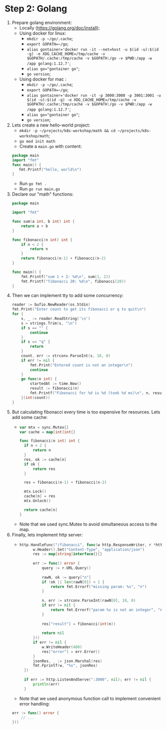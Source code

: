 # Step 2: Golang

1. Prepare golang environment:
    - Locally (https://golang.org/doc/install);
    - Using docker for linux: 
        - `mkdir -p ~/go/.cache`;
        - `export GOPATH=~/go`;
        - `alias gontainer='docker run -it --net=host -u $(id -u):$(id -g) -e XDG_CACHE_HOME=/tmp/cache -v $GOPATH/.cache:/tmp/cache -v $GOPATH:/go -v $PWD:/app -w /app golang:1.12.7'`;
        - `alias go="gontainer go"`;
        - `go version`;
    - Using docker for mac : 
        - `mkdir -p ~/go/.cache`;
        - `export GOPATH=~/go`;
        - `alias gontainer='docker run -it -p 3000:3000 -p 3001:3001 -u $(id -u):$(id -g) -e XDG_CACHE_HOME=/tmp/cache -v $GOPATH/.cache:/tmp/cache -v $GOPATH:/go -v $PWD:/app -w /app golang:1.12.7'`;
        - `alias go="gontainer go"`;
        - `go version`;
2. Lets create a new hello-world project:
    - `mkdir -p ~/projects/k8s-workshop/math && cd ~/projects/k8s-workshop/math`;
    - `go mod init math`
    - Create a `main.go` with content: 
    ```go
    package main
    import "fmt"
    func main() {
       fmt.Printf("hello, world\n")
    } 
    ```
    - Run `go fmt .`
    - Run `go run main.go`
3. Declare our "math" functions:
    ```go
    package main
    
    import "fmt"
    
    func sum(a int, b int) int {
    	return a + b
    }
    
    func fibonacci(n int) int {
    	if n < 2 {
    		return n
    	}
    	return fibonacci(n-1) + fibonacci(n-2)
    }
    
    func main() {
    	fmt.Printf("sum 1 + 2: %d\n", sum(1, 2))
    	fmt.Printf("fibonacci 20: %d\n", fibonacci(20))
    }

    ```
4. Then we can implement tty to add some concurrency:
    ```go
    reader := bufio.NewReader(os.Stdin)
	fmt.Print("Enter count to get its fibonacci or q to quit\n")
	for {
		s, _ := reader.ReadString('\n')
		s = strings.Trim(s, "\n")
		if s == "" {
			continue
		}
		if s == "q" {
			return
		}
		count, err := strconv.ParseInt(s, 10, 0)
		if err != nil {
			fmt.Print("Entered count is not an integer\n")
			continue
		}
		go func(n int) {
			startedAt := time.Now()
			result := fibonacci(n)
			fmt.Printf("Fibonacci for %d is %d (took %d ms)\n", n, result, time.Now().Sub(startedAt) * time.Millisecond)
		}(int(count))
	}
    ```
5. But calculating fibonacci every time is too expensive for resources. Lets add some cache:
   -  ```go
      var mtx = sync.Mutex{}
      var cache = map[int]int{}
      
      func fibonacci(n int) int {
      	if n < 2 {
      		return n
      	}
      	res, ok := cache[n]
      	if ok {
      		return res
      	}
      
      	res = fibonacci(n-1) + fibonacci(n-2)
      
      	mtx.Lock()
      	cache[n] = res
      	mtx.Unlock()
      
      	return cache[n]
      }
      ```
   - Note that we used sync.Mutex to avoid simultaneous access to the map.
6. Finally, lets implement http server:
    - ```go
      http.HandleFunc("/fibonacci", func(w http.ResponseWriter, r *http.Request) {
    		w.Header().Set("Content-Type", "application/json")
    		res := map[string]interface{}{}
    
    		err := func() error {
    			query := r.URL.Query()
    
    			rawN, ok := query["n"]
    			if !ok || len(rawN[0]) < 1 {
    				return fmt.Errorf("missing param: %s", "n")
    			}
    
    			n, err := strconv.ParseInt(rawN[0], 10, 0)
    			if err != nil {
    				return fmt.Errorf("param %s is not an integer", "n")
    			}
    
    			res["result"] = fibonacci(int(n))
    
    			return nil
    		}()
    		if err != nil {
    			w.WriteHeader(400)
    			res["error"] = err.Error()
    		}
    		jsonRes, _ := json.Marshal(res)
    		fmt.Fprintf(w, "%s", jsonRes)
    	})
    
    	if err := http.ListenAndServe(":3000", nil); err != nil {
    		println(err)
    	}
      ```
    - Note that we used anonymous function call to implement convenient error handling: 
    ```go
    err := func() error {
        // ...
    }()
    ```
    